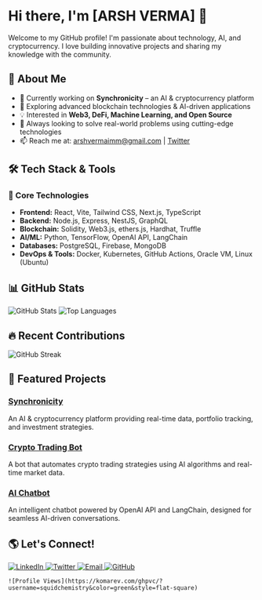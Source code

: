 # Hi there, I'm [ARSH VERMA] 👋

Welcome to my GitHub profile! I'm passionate about technology, AI, and cryptocurrency. I love building innovative projects and sharing my knowledge with the community.

## 🚀 About Me
- 🔭 Currently working on **Synchronicity** – an AI & cryptocurrency platform
- 🌱 Exploring advanced blockchain technologies & AI-driven applications
- 💡 Interested in **Web3, DeFi, Machine Learning, and Open Source**
- 🎯 Always looking to solve real-world problems using cutting-edge technologies
- 📫 Reach me at: [arshvermaimm@gmail.com](arshvermaimm@gmail.com) | [Twitter](https://x.com/arshverma_off)

## 🛠️ Tech Stack & Tools
### 🚀 Core Technologies
- **Frontend:** React, Vite, Tailwind CSS, Next.js, TypeScript
- **Backend:** Node.js, Express, NestJS, GraphQL
- **Blockchain:** Solidity, Web3.js, ethers.js, Hardhat, Truffle
- **AI/ML:** Python, TensorFlow, OpenAI API, LangChain
- **Databases:** PostgreSQL, Firebase, MongoDB
- **DevOps & Tools:** Docker, Kubernetes, GitHub Actions, Oracle VM, Linux (Ubuntu)

## 📊 GitHub Stats
![GitHub Stats](https://github-readme-stats.vercel.app/api?username=squidchemistry&show_icons=true&theme=radical&count_private=true&cache_seconds=1800&token=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)
![Top Languages](https://github-readme-stats.vercel.app/api/top-langs/?username=squidchemistry&layout=compact&theme=radical)

## 🔥 Recent Contributions
![GitHub Streak](https://github-readme-streak-stats.herokuapp.com/?user=squidchemistry&theme=radical)

## 📌 Featured Projects
### [Synchronicity](https://github.com/your-username/synchronicity)
An AI & cryptocurrency platform providing real-time data, portfolio tracking, and investment strategies.

### [Crypto Trading Bot](https://github.com/your-username/crypto-trading-bot)
A bot that automates crypto trading strategies using AI algorithms and real-time market data.

### [AI Chatbot](https://github.com/your-username/ai-chatbot)
An intelligent chatbot powered by OpenAI API and LangChain, designed for seamless AI-driven conversations.

## 🌎 Let's Connect!
<p align="left">
  <a href="https://www.linkedin.com/in/arsh-verma-squidchemistry/" target="_blank">
    <img src="https://img.shields.io/badge/LinkedIn-0A66C2?style=for-the-badge&logo=linkedin&logoColor=white" alt="LinkedIn">
  </a>
  <a href="https://x.com/arshverma_off" target="_blank">
    <img src="https://img.shields.io/badge/Twitter-1DA1F2?style=for-the-badge&logo=twitter&logoColor=white" alt="Twitter">
  </a>
  <a href="mailto:arshvermaimm@gmail.com" target="_blank">
    <img src="https://img.shields.io/badge/Email-D14836?style=for-the-badge&logo=gmail&logoColor=white" alt="Email">
  </a>
  <a href="https://github.com/squidchemistry" target="_blank">
    <img src="https://img.shields.io/badge/GitHub-181717?style=for-the-badge&logo=github&logoColor=white" alt="GitHub">
  </a> 
  
    ![Profile Views](https://komarev.com/ghpvc/?username=squidchemistry&color=green&style=flat-square)
</p>








